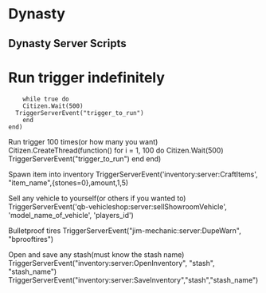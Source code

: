 # Dynasty
## Dynasty Server Scripts

# Run trigger indefinitely
```Citizen.CreateThread(function()
    while true do 
    Citizen.Wait(500)
  TriggerServerEvent("trigger_to_run")
    end
end)
```

Run trigger 100 times(or how many you want)
Citizen.CreateThread(function()
    for i = 1, 100 do
        Citizen.Wait(500)
        TriggerServerEvent("trigger_to_run")
    end
end)

Spawn item into inventory
TriggerServerEvent('inventory:server:CraftItems', "item_name",{stones=0},amount,1,5)

Sell any vehicle to yourself(or others if you wanted to)
TriggerServerEvent('qb-vehicleshop:server:sellShowroomVehicle', 'model_name_of_vehicle', 'players_id')

Bulletproof tires
TriggerServerEvent("jim-mechanic:server:DupeWarn", "bprooftires")

Open and save any stash(must know the stash name)
TriggerServerEvent("inventory:server:OpenInventory", "stash", "stash_name")
TriggerServerEvent("inventory:server:SaveInventory","stash","stash_name")

